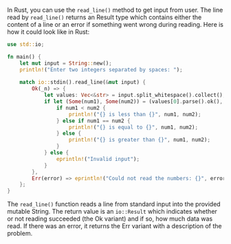In Rust, you can use the `read_line()` method to get input from user. The line read by `read_line()` returns an Result type which contains either the content of a line or an error if something went wrong during reading. Here is how it could look like in Rust:
```rust
use std::io;

fn main() {
    let mut input = String::new();
    println!("Enter two integers separated by spaces: ");
    
    match io::stdin().read_line(&mut input) {
        Ok(_n) => {
            let values: Vec<&str> = input.split_whitespace().collect();
            if let (Some(num1), Some(num2)) = (values[0].parse().ok(), values[1].parse().ok()) {
                if num1 < num2 {
                    println!("{} is less than {}", num1, num2);
                } else if num1 == num2 {
                    println!("{} is equal to {}", num1, num2);
                } else {
                    println!("{} is greater than {}", num1, num2);
                } 
            } else {
                eprintln!("Invalid input");
            }
        },
        Err(error) => eprintln!("Could not read the numbers: {}", error),
    };
}
```
The `read_line()` function reads a line from standard input into the provided mutable String. The return value is an `io::Result` which indicates whether or not reading succeeded (the Ok variant) and if so, how much data was read. If there was an error, it returns the Err variant with a description of the problem.

